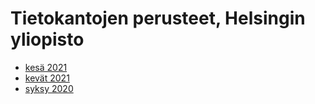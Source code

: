 # Tietokantojen perusteet, Helsingin yliopisto

- [kesä 2021](/kesa-2021)
- [kevät 2021](/kevat-2021)
- [syksy 2020](/syksy-2020)
